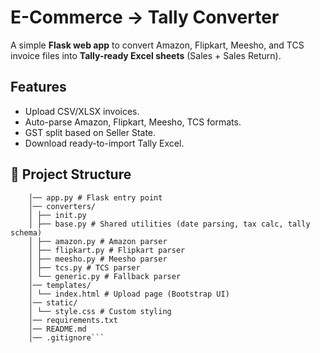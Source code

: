 # E-Commerce → Tally Converter

A simple **Flask web app** to convert Amazon, Flipkart, Meesho, and TCS invoice files into **Tally-ready Excel sheets** (Sales + Sales Return).

## Features
- Upload CSV/XLSX invoices.
- Auto-parse Amazon, Flipkart, Meesho, TCS formats.
- GST split based on Seller State.
- Download ready-to-import Tally Excel.

## 📂 Project Structure
```tally_converter/
    │── app.py # Flask entry point
    │── converters/
    │ ├── init.py
    │ ├── base.py # Shared utilities (date parsing, tax calc, tally schema)
    │ ├── amazon.py # Amazon parser
    │ ├── flipkart.py # Flipkart parser
    │ ├── meesho.py # Meesho parser
    │ ├── tcs.py # TCS parser
    │ └── generic.py # Fallback parser
    │── templates/
    │ └── index.html # Upload page (Bootstrap UI)
    │── static/
    │ └── style.css # Custom styling
    │── requirements.txt
    │── README.md
    │── .gitignore```
